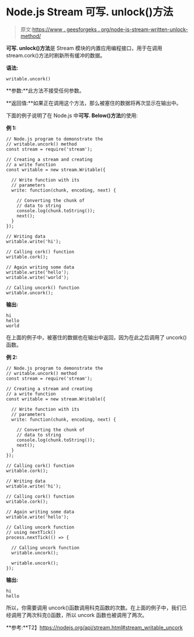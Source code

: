 # Node.js Stream 可写. unlock()方法

> 原文:[https://www . geesforgeks . org/node-js-stream-written-unlock-method/](https://www.geeksforgeeks.org/node-js-stream-writable-uncork-method/)

**可写. unlock()方法**是 Stream 模块的内置应用编程接口，用于在调用 stream.cork()方法时刷新所有缓冲的数据。

**语法:**

```
writable.uncork() 
```

**参数:**此方法不接受任何参数。

**返回值:**如果正在调用这个方法，那么被塞住的数据将再次显示在输出中。

下面的例子说明了在 Node.js 中**可写. Below()方法**的使用:

**例 1:**

```
// Node.js program to demonstrate the     
// writable.uncork() method  
const stream = require('stream');

// Creating a stream and creating 
// a write function
const writable = new stream.Writable({

  // Write function with its 
  // parameters
  write: function(chunk, encoding, next) {

    // Converting the chunk of
    // data to string
    console.log(chunk.toString());
    next();
  }
});

// Writing data
writable.write('hi');

// Calling cork() function
writable.cork();

// Again writing some data
writable.write('hello');
writable.write('world');

// Calling uncork() function
writable.uncork();
```

**输出:**

```
hi
hello
world

```

在上面的例子中，被塞住的数据也在输出中返回，因为在此之后调用了 uncork()函数。

**例 2:**

```
// Node.js program to demonstrate the     
// writable.uncork() method  
const stream = require('stream');

// Creating a stream and creating 
// a write function
const writable = new stream.Writable({

  // Write function with its 
  // parameters
  write: function(chunk, encoding, next) {

    // Converting the chunk of
    // data to string
    console.log(chunk.toString());
    next();
  }
});

// Calling cork() function
writable.cork();

// Writing data
writable.write('hi');

// Calling cork() function
writable.cork();

// Again writing some data
writable.write('hello');

// Calling uncork function
// using nextTick()
process.nextTick(() => {

  // Calling uncork function
  writable.uncork();

  writable.uncork();
});
```

**输出:**

```
hi
hello

```

所以，你需要调用 uncork()函数调用科克函数的次数。在上面的例子中，我们已经调用了两次科克()函数，所以 uncork 函数也被调用了两次。

**参考:**T2】https://nodejs.org/api/stream.html#stream_writable_uncork